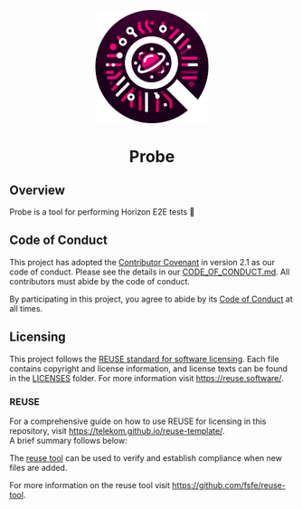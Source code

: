 <!--
SPDX-FileCopyrightText: 2023 Deutsche Telekom AG

SPDX-License-Identifier: CC0-1.0    
-->

<p align="center">
  <img src="./docs/img/probe_logo.png" alt="Vortex logo" width="200px" height="200px">
  <h1 align="center">Probe</h1>
</p>

## Overview
Probe is a tool for performing Horizon E2E tests 📡 

## Code of Conduct
This project has adopted the [Contributor Covenant](https://www.contributor-covenant.org/) in version 2.1 as our code of conduct. Please see the details in our [CODE_OF_CONDUCT.md](CODE_OF_CONDUCT.md). All contributors must abide by the code of conduct.

By participating in this project, you agree to abide by its [Code of Conduct](./CODE_OF_CONDUCT.md) at all times.

## Licensing
This project follows the [REUSE standard for software licensing](https://reuse.software/).
Each file contains copyright and license information, and license texts can be found in the [LICENSES](./LICENSES) folder. For more information visit https://reuse.software/.

### REUSE
For a comprehensive guide on how to use REUSE for licensing in this repository, visit https://telekom.github.io/reuse-template/.   
A brief summary follows below:

The [reuse tool](https://github.com/fsfe/reuse-tool) can be used to verify and establish compliance when new files are added. 

For more information on the reuse tool visit https://github.com/fsfe/reuse-tool.